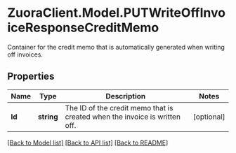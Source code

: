 # ZuoraClient.Model.PUTWriteOffInvoiceResponseCreditMemo
Container for the credit memo that is automatically generated when writing off invoices. 

## Properties

Name | Type | Description | Notes
------------ | ------------- | ------------- | -------------
**Id** | **string** | The ID of the credit memo that is created when the invoice is written off.  | [optional] 

[[Back to Model list]](../README.md#documentation-for-models) [[Back to API list]](../README.md#documentation-for-api-endpoints) [[Back to README]](../README.md)

